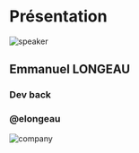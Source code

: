 <!-- .slide: class="speaker-slide" -->

# Présentation

![speaker](./assets/images/elo.jpg)

## Emmanuel LONGEAU

### Dev back
<!-- .element: class="icon-rule icon-first" -->

### @elongeau
<!-- .element: class="icon-twitter icon-second" -->

![company](./assets/images/logo_sfeir_bleu_orange.png)
